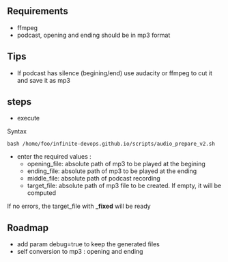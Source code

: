 ## Requirements

- ffmpeg
- podcast, opening and ending should be in mp3 format

## Tips

- If podcast has silence (begining/end) use audacity or ffmpeg to cut it and save it as mp3

## steps


- execute

Syntax

```
bash /home/foo/infinite-devops.github.io/scripts/audio_prepare_v2.sh
```

- enter the required values :
  - opening_file: absolute path of mp3 to be played at the begining
  - ending_file: absolute path of mp3 to be played at the ending
  - middle_file: absolute path of podcast recording
  - target_file: absolute path of mp3 file to be created. If empty, it will be computed  

If no errors, the target_file with **_fixed** will be ready

## Roadmap

- add param debug=true to keep the generated files
- self conversion to mp3 : opening and ending